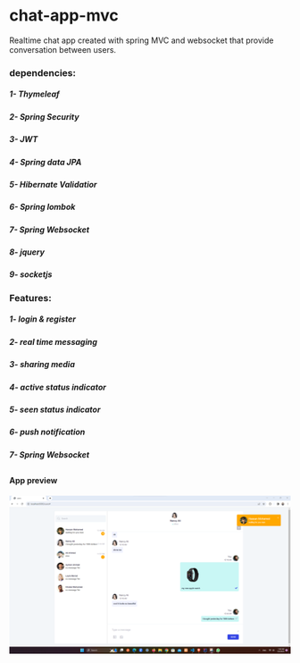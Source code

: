 # chat-app-mvc
Realtime chat app created with spring MVC and websocket that provide conversation between users.

### dependencies:
##### 1- Thymeleaf
##### 2- Spring Security
##### 3- JWT
##### 4- Spring data JPA
##### 5- Hibernate Validatior
##### 6- Spring lombok
##### 7- Spring Websocket
##### 8- jquery
##### 9- socketjs



### Features:
##### 1- login & register
##### 2- real time messaging
##### 3- sharing media
##### 4- active status indicator
##### 5- seen status indicator
##### 6- push notification
##### 7- Spring Websocket

##

#### App preview
<img src="https://github.com/mohamedTalaat256/chat-app-mvc/blob/main/chat_mvc.png">
